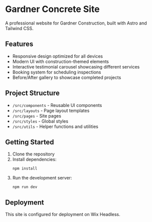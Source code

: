 # Gardner Concrete Site

A professional website for Gardner Construction, built with Astro and Tailwind CSS.

## Features

- Responsive design optimized for all devices
- Modern UI with construction-themed elements
- Interactive testimonial carousel showcasing different services
- Booking system for scheduling inspections
- Before/After gallery to showcase completed projects

## Project Structure

- `/src/components` - Reusable UI components
- `/src/layouts` - Page layout templates
- `/src/pages` - Site pages
- `/src/styles` - Global styles
- `/src/utils` - Helper functions and utilities

## Getting Started

1. Clone the repository
2. Install dependencies:
   ```
   npm install
   ```
3. Run the development server:
   ```
   npm run dev
   ```

## Deployment

This site is configured for deployment on Wix Headless. 